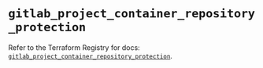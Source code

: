 # `gitlab_project_container_repository_protection`

Refer to the Terraform Registry for docs: [`gitlab_project_container_repository_protection`](https://registry.terraform.io/providers/gitlabhq/gitlab/18.5.0/docs/resources/project_container_repository_protection).
